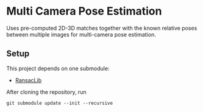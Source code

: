 # Multi Camera Pose Estimation
Uses pre-computed 2D-3D matches together with the known relative poses between multiple images for multi-camera pose estimation.

## Setup
This project depends on one submodule:
* [RansacLib](https://github.com/tsattler/RansacLib)

After cloning the repository, run
```
git submodule update --init --recursive
```
